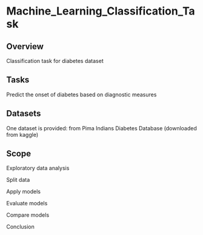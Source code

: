 # Machine_Learning_Classification_Task

## Overview 
Classification task for diabetes dataset

## Tasks 
Predict the onset of diabetes based on diagnostic measures

## Datasets
One dataset is provided: from Pima Indians Diabetes Database (downloaded from kaggle)

## Scope
Exploratory data analysis

Split data

Apply models

Evaluate models 

Compare models

Conclusion
